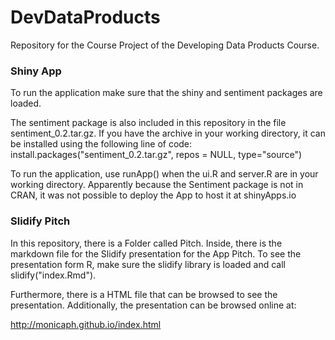 DevDataProducts
===============

Repository for the Course Project of the Developing Data Products Course.

### Shiny App
To run the application make sure that the shiny and sentiment packages are loaded.

The sentiment package is also included in this repository in the file sentiment_0.2.tar.gz. If you have the archive in your working directory, it can be installed using the following line of code:
install.packages("sentiment_0.2.tar.gz", repos = NULL, type="source")

To run the application, use runApp() when the ui.R and server.R are in your working directory. 
Apparently because the Sentiment package is not in CRAN, it was not possible to deploy the App to host it at shinyApps.io

### Slidify Pitch
In this repository, there is a Folder called Pitch. Inside, there is the markdown file for the Slidify presentation for the App Pitch. To see the presentation form R, make sure the slidify library is loaded and call slidify("index.Rmd").

Furthermore, there is a HTML file that can be browsed to see the presentation. Additionally, the presentation can be browsed online at:

http://monicaph.github.io/index.html

